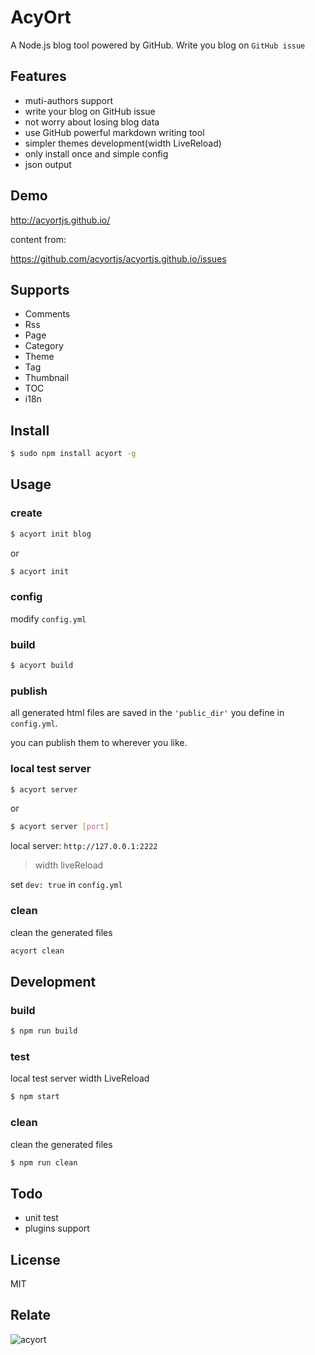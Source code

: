 # AcyOrt

A Node.js blog tool powered by GitHub. Write you blog on `GitHub issue`

## Features

- muti-authors support
- write your blog on GitHub issue
- not worry about losing blog data
- use GitHub powerful markdown writing tool
- simpler themes development(width LiveReload)
- only install once and simple config
- json output

## Demo

http://acyortjs.github.io/

content from:
 
https://github.com/acyortjs/acyortjs.github.io/issues


## Supports

- Comments
- Rss
- Page
- Category
- Theme
- Tag
- Thumbnail
- TOC
- i18n


## Install

```bash
$ sudo npm install acyort -g
```

## Usage

### create

```bash
$ acyort init blog
```

or 

```bash
$ acyort init
```

### config

modify `config.yml`

### build

```bash
$ acyort build
```

### publish

all generated html files are saved in the `'public_dir'` you define in `config.yml`. 

you can publish them to wherever you like.

### local test server

```bash
$ acyort server
```

or

```bash
$ acyort server [port]
```

local server: `http://127.0.0.1:2222`

> width liveReload
          
set `dev: true` in `config.yml`

### clean

clean the generated files

```bash
acyort clean
```

## Development

### build

```bash
$ npm run build
```

### test

local test server width LiveReload

```bash
$ npm start
```

### clean

clean the generated files

```bash
$ npm run clean
```

## Todo

- unit test
- plugins support

## License

MIT

## Relate

![acyort](https://cloud.githubusercontent.com/assets/2193211/23157548/b3ebe872-f856-11e6-9859-d173c7905dcb.jpg)

